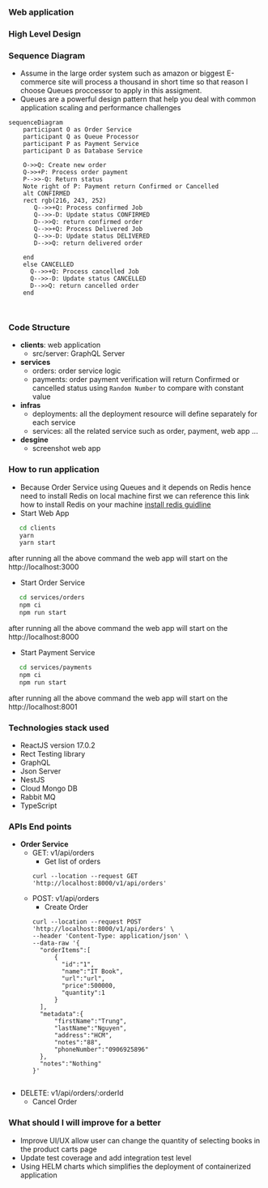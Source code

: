 ### Web application

### High Level Design

### Sequence Diagram
- Assume in the large order system such as amazon or biggest E-commerce site will process a thousand in short time so that reason I choose Queues proccessor to apply in this assigment.
- Queues are a powerful design pattern that help you deal with common application scaling and performance challenges 

```mermaid
sequenceDiagram
    participant O as Order Service
    participant Q as Queue Processor
    participant P as Payment Service
    participant D as Database Service

    O->>Q: Create new order
    Q->>+P: Process order payment
    P-->>-Q: Return status
    Note right of P: Payment return Confirmed or Cancelled
    alt CONFIRMED
    rect rgb(216, 243, 252)
       Q-->>+Q: Process confirmed Job
       Q-->>-D: Update status CONFIRMED
       D-->>Q: return confirmed order
       Q-->>+Q: Process Delivered Job
       Q-->>-D: Update status DELIVERED
       D-->>Q: return delivered order

    end
    else CANCELLED
      Q-->>+Q: Process cancelled Job
      Q-->>-D: Update status CANCELLED
      D-->>Q: return cancelled order
    end



```

### Code Structure
* **clients**: web application
  * src/server: GraphQL Server 
* **services**
  * orders: order service logic
  * payments: order payment verification will return Confirmed or cancelled
  status using `Random Number` to compare with constant value
* **infras**
  * deployments: all the deployment resource will define separately for each service
  * services: all the related service such as order, payment, web app ...
* **desgine**
    * screenshot web app  
   

### How to run application
*  Because Order Service using Queues and it depends on Redis hence need to install Redis on local machine first we can reference this link how to install Redis on your machine [install redis guidline](https://gist.github.com/tomysmile/1b8a321e7c58499ef9f9441b2faa0aa8)
* Start Web App 
``` bash
   cd clients 
   yarn 
   yarn start
```
after running all the above command the web app will start on the http://localhost:3000
* Start Order Service
``` bash
   cd services/orders 
   npm ci 
   npm run start
```
after running all the above command the web app will start on the http://localhost:8000

* Start Payment Service
``` bash
   cd services/payments 
   npm ci 
   npm run start
```
after running all the above command the web app will start on the http://localhost:8001

### Technologies stack used
- ReactJS version 17.0.2
- Rect Testing library
- GraphQL 
- Json Server
- NestJS
- Cloud Mongo DB
- Rabbit MQ
- TypeScript

### APIs End points
* **Order Service**
   * GET: v1/api/orders
      * Get list of orders
      ```curl
      curl --location --request GET 'http://localhost:8000/v1/api/orders' 
      ```
   * POST: v1/api/orders
      * Create Order
      ```curl
      curl --location --request POST 'http://localhost:8000/v1/api/orders' \
      --header 'Content-Type: application/json' \
      --data-raw '{
        "orderItems":[
            {
              "id":"1",
              "name":"IT Book",
              "url":"url",
              "price":500000,
              "quantity":1
            }
        ],
        "metadata":{
            "firstName":"Trung",
            "lastName":"Nguyen",
            "address":"HCM",
            "notes":"88",
            "phoneNumber":"0906925896"
        },
        "notes":"Nothing"
      }'
    ```
 * DELETE: v1/api/orders/:orderId
      * Cancel Order
    

### What should I will improve for a better
- Improve UI/UX allow user can change the quantity of selecting books in the product carts page
- Update test coverage and add integration test level
- Using HELM charts which simplifies the deployment of containerized application


